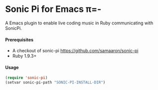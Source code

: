 # Sonic Pi for Emacs π=-

A Emacs plugin to enable live coding music in Ruby communicating with SonicPi.

#### Prerequisites

* A checkout of sonic-pi https://github.com/samaaron/sonic-pi
* Ruby 1.9.3+


#### Usage


```lisp
(require 'sonic-pi)
(setvar sonic-pi-path "SONIC-PI-INSTALL-DIR")
```
